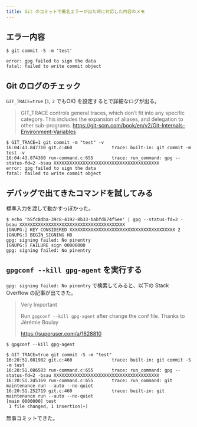 ```yaml
---
title: Git のコミットで署名エラーが出た時に対応した内容のメモ
---
```


## エラー内容

```shell
$ git commit -S -m 'test'

error: gpg failed to sign the data
fatal: failed to write commit object
```

## Git のログのチェック

`GIT_TRACE=true` (`1`, `2` でもOK) を設定するとで詳細なログが出る。

> GIT_TRACE controls general traces, which don’t fit into any specific category. This includes the expansion of aliases, and delegation to other sub-programs.
> https://git-scm.com/book/en/v2/Git-Internals-Environment-Variables

```shell
$ GIT_TRACE=1 git commit -m "test" -v
16:04:43.847710 git.c:460               trace: built-in: git commit -m test -v
16:04:43.874360 run-command.c:655       trace: run_command: gpg --status-fd=2 -bsau XXXXXXXXXXXXXXXXXXXXXXXXXXXXXXXXXXXXXXXX
error: gpg failed to sign the data
fatal: failed to write commit object
```

## デバッグで出てきたコマンドを試してみる

標準入力を渡して動かすっぽかった。

```shell
$ echo 'b5fc8dba-39c8-4192-8b33-babfd874f5ee' | gpg --status-fd=2 -bsau XXXXXXXXXXXXXXXXXXXXXXXXXXXXXXXXXXXXXXXX
[GNUPG:] KEY_CONSIDERED XXXXXXXXXXXXXXXXXXXXXXXXXXXXXXXXXXXXXXXX 2
[GNUPG:] BEGIN_SIGNING H8
gpg: signing failed: No pinentry
[GNUPG:] FAILURE sign 00000000
gpg: signing failed: No pinentry
```

## `gpgconf --kill gpg-agent` を実行する

`gpg: signing failed: No pinentry` で検索してみると、以下の Stack Overflow の記事が出てきた。

> Very Important
> 
> Run `gpgconf --kill gpg-agent` after change the conf file. Thanks to Jérémie Boulay
> 
> https://superuser.com/a/1628810

```shell
$ gpgconf --kill gpg-agent

$ GIT_TRACE=true git commit -S -m "test"
16:20:51.081982 git.c:460               trace: built-in: git commit -S -m test
16:20:51.086583 run-command.c:655       trace: run_command: gpg --status-fd=2 -bsau XXXXXXXXXXXXXXXXXXXXXXXXXXXXXXXXXXXXXXXX
16:20:51.245169 run-command.c:655       trace: run_command: git maintenance run --auto --no-quiet
16:20:51.252719 git.c:460               trace: built-in: git maintenance run --auto --no-quiet
[main 0000000] test
 1 file changed, 1 insertion(+)
```

無事コミットできた。
